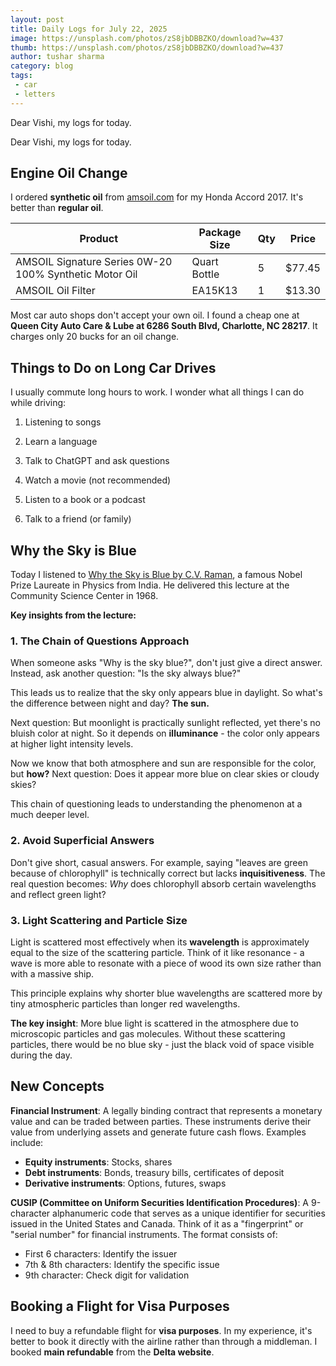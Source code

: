 ```yaml
---
layout: post
title: Daily Logs for July 22, 2025
image: https://unsplash.com/photos/zS8jbDBBZKO/download?w=437
thumb: https://unsplash.com/photos/zS8jbDBBZKO/download?w=437
author: tushar sharma
category: blog
tags:
 - car
 - letters
---
```


Dear Vishi, my logs for today.<!-- truncate_here -->

Dear Vishi, my logs for today.

## Engine Oil Change

I ordered **synthetic oil** from [amsoil.com](amsoil.com) for my Honda Accord 2017. It's better than **regular oil**. 

| Product                                      | Package Size   | Qty | Price   |
|-----------------------------------------------|---------------|-----|---------|
| AMSOIL Signature Series 0W-20 100% Synthetic Motor Oil | Quart Bottle   | 5   | $77.45  |
| AMSOIL Oil Filter                            | EA15K13        | 1   | $13.30  |

Most car auto shops don't accept your own oil. I found a cheap one at **Queen City Auto Care & Lube at 6286 South Blvd, Charlotte, NC 28217**. It charges only 20 bucks for an oil change.

## Things to Do on Long Car Drives

I usually commute long hours to work. I wonder what all things I can do while driving:

1. Listening to songs 

2. Learn a language

3. Talk to ChatGPT and ask questions

4. Watch a movie (not recommended)

5. Listen to a book or a podcast

6. Talk to a friend (or family)

## Why the Sky is Blue

Today I listened to [Why the Sky is Blue by C.V. Raman](https://archive.org/details/WhyTheSkyIsBlue-English-C.V.Raman), a famous Nobel Prize Laureate in Physics from India. He delivered this lecture at the Community Science Center in 1968.

**Key insights from the lecture:**

### 1. The Chain of Questions Approach

When someone asks "Why is the sky blue?", don't just give a direct answer. Instead, ask another question: "Is the sky always blue?"

This leads us to realize that the sky only appears blue in daylight. So what's the difference between night and day? **The sun.**

Next question: But moonlight is practically sunlight reflected, yet there's no bluish color at night. So it depends on **illuminance** - the color only appears at higher light intensity levels.

Now we know that both atmosphere and sun are responsible for the color, but **how?** Next question: Does it appear more blue on clear skies or cloudy skies?

This chain of questioning leads to understanding the phenomenon at a much deeper level.

### 2. Avoid Superficial Answers

Don't give short, casual answers. For example, saying "leaves are green because of chlorophyll" is technically correct but lacks **inquisitiveness**. The real question becomes: *Why* does chlorophyll absorb certain wavelengths and reflect green light?

### 3. Light Scattering and Particle Size

Light is scattered most effectively when its **wavelength** is approximately equal to the size of the scattering particle. Think of it like resonance - a wave is more able to resonate with a piece of wood its own size rather than with a massive ship.

This principle explains why shorter blue wavelengths are scattered more by tiny atmospheric particles than longer red wavelengths.

**The key insight**: More blue light is scattered in the atmosphere due to microscopic particles and gas molecules. Without these scattering particles, there would be no blue sky - just the black void of space visible during the day.

## New Concepts

**Financial Instrument**: A legally binding contract that represents a monetary value and can be traded between parties. These instruments derive their value from underlying assets and generate future cash flows. Examples include:
- **Equity instruments**: Stocks, shares
- **Debt instruments**: Bonds, treasury bills, certificates of deposit
- **Derivative instruments**: Options, futures, swaps

**CUSIP (Committee on Uniform Securities Identification Procedures)**: A 9-character alphanumeric code that serves as a unique identifier for securities issued in the United States and Canada. Think of it as a "fingerprint" or "serial number" for financial instruments. The format consists of:
- First 6 characters: Identify the issuer
- 7th & 8th characters: Identify the specific issue
- 9th character: Check digit for validation

## Booking a Flight for Visa Purposes

I need to buy a refundable flight for **visa purposes**. In my experience, it's better to book it directly with the airline rather than through a middleman. I booked **main refundable** from the **Delta website**.